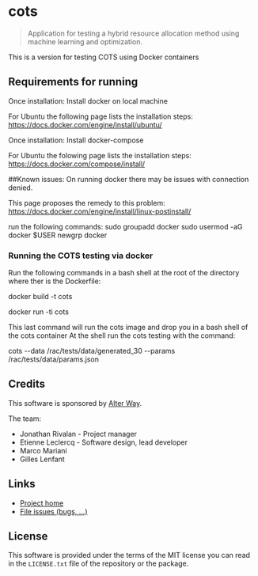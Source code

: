 # **cots**

> Application for testing a hybrid resource allocation method using machine learning and optimization.

This is a version for testing COTS using Docker containers

## Requirements for running

Once installation:
Install docker on local machine

For Ubuntu the following page lists the installation steps:
https://docs.docker.com/engine/install/ubuntu/

Once installation:
Install docker-compose

For Ubuntu the folowing page lists the installation steps:
https://docs.docker.com/compose/install/

##Known issues:
On running docker there may be issues with connection denied.

This page proposes the remedy to this problem:
https://docs.docker.com/engine/install/linux-postinstall/

run the following commands:
sudo groupadd docker
sudo usermod -aG docker $USER
newgrp docker

### Running the COTS testing via docker

Run the following commands in a bash shell at the root of the directory where ther is the Dockerfile:

docker build -t cots

docker run -ti cots

This last command will run the cots image and drop you in a bash shell of the cots container
At the shell run the cots testing with the command:

cots --data /rac/tests/data/generated_30 --params /rac/tests/data/params.json 



## Credits

This software is sponsored by [Alter Way](https://www.alterway.fr/).

The team:

- Jonathan Rivalan - Project manager
- Etienne Leclercq - Software design, lead developer
- Marco Mariani
- Gilles Lenfant

## Links

- [Project home](https://git.rnd.alterway.fr/overboard/soft_clustering/rac)
- [File issues (bugs, ...)](https://git.rnd.alterway.fr/overboard/soft_clustering/rac/-/issues)

## License

This software is provided under the terms of the MIT license you can read in the `LICENSE.txt` file
of the repository or the package.
